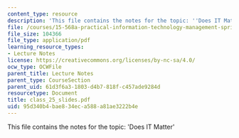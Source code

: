 ```yaml
---
content_type: resource
description: 'This file contains the notes for the topic: ''Does IT Matter'''
file: /courses/15-568a-practical-information-technology-management-spring-2005/95d340b4bae834eca588a81ae3222b4e_class_25_slides.pdf
file_size: 104366
file_type: application/pdf
learning_resource_types:
- Lecture Notes
license: https://creativecommons.org/licenses/by-nc-sa/4.0/
ocw_type: OCWFile
parent_title: Lecture Notes
parent_type: CourseSection
parent_uid: 61d3f6a3-1803-d4b7-818f-c457ade9284d
resourcetype: Document
title: class_25_slides.pdf
uid: 95d340b4-bae8-34ec-a588-a81ae3222b4e
---
```

This file contains the notes for the topic: 'Does IT Matter'